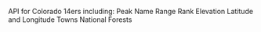 API for Colorado 14ers including:
Peak Name
Range
Rank
Elevation
Latitude and Longitude
Towns
National Forests